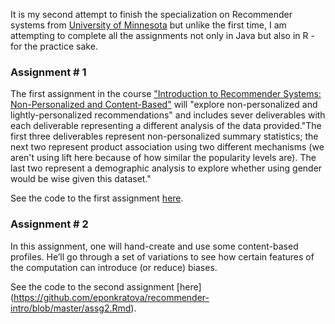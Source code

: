 
It is my second attempt to finish the specialization 
on Recommender systems from [University of Minnesota](https://www.coursera.org/specializations/recommender-systems) but unlike the first time, I am attempting to complete all the assignments not only in Java but also in R - for the practice sake.

### Assignment # 1

The first assignment in the course ["Introduction to Recommender Systems: Non-Personalized and Content-Based"](https://www.coursera.org/learn/recommender-systems-introduction) will "explore non-personalized and lightly-personalized recommendations" and includes sever deliverables with each deliverable representing a different analysis of the data provided."The first three deliverables represent non-personalized summary statistics; the next two represent product association using two different mechanisms (we aren't using lift here because of how similar the popularity levels are). The last two represent a demographic analysis to explore whether using gender would be wise given this dataset."

See the code to the first assignment [here](https://github.com/eponkratova/recommender-intro/blob/master/assg1_knit.Rmd).

### Assignment # 2

In this assignment, one will hand-create and use some content-based profiles. He’ll go through a set of variations to see how certain features of the computation can introduce (or reduce) biases.

See the code to the second assignment [here] (https://github.com/eponkratova/recommender-intro/blob/master/assg2.Rmd).
